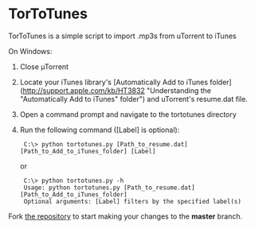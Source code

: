 TorToTunes
=========================

TorToTunes is a simple script to import .mp3s from uTorrent to iTunes

On Windows:

1. Close µTorrent
2. Locate your iTunes library's [Automatically Add to iTunes folder](http://support.apple.com/kb/HT3832 "Understanding the "Automatically Add to iTunes" folder") and
uTorrent's resume.dat file.
3. Open a command prompt and navigate to the tortotunes directory
4. Run the following command ([Label] is optional):

        C:\> python tortotunes.py [Path_to_resume.dat] [Path_to_Add_to_iTunes_folder] [Label]

    or

        C:\> python tortotunes.py -h
        Usage: python tortotunes.py [Path_to_resume.dat] [Path_to_Add_to_iTunes_folder]
        Optional arguments: [Label] filters by the specified label(s)

Fork [the repository](https://github.com/smithbr/tortotunes "tortotunes") to start making your changes to the **master** branch.
